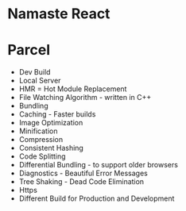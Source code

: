 # Namaste React

# Parcel

- Dev Build
- Local Server
- HMR = Hot Module Replacement
- File Watching Algorithm - written in C++
- Bundling
- Caching - Faster builds
- Image Optimization
- Minification
- Compression
- Consistent Hashing
- Code Splitting
- Differential Bundling - to support older browsers
- Diagnostics - Beautiful Error Messages
- Tree Shaking - Dead Code Elimination
- Https
- Different Build for Production and Development
